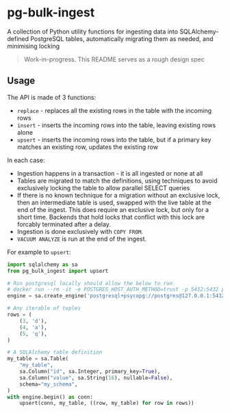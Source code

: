 # pg-bulk-ingest

A collection of Python utility functions for ingesting data into SQLAlchemy-defined PostgreSQL tables, automatically migrating them as needed, and minimising locking

> Work-in-progress. This README serves as a rough design spec


## Usage

The API is made of 3 functions:

- `replace` - replaces all the existing rows in the table with the incoming rows
- `insert` - inserts the incoming rows into the table, leaving existing rows alone
- `upsert` - inserts the incoming rows into the table, but if a primary key matches an existing row, updates the existing row

In each case:

- Ingestion happens in a transaction - it is all ingested or none at all
- Tables are migrated to match the definitions, using techniques to avoid exclusively locking the table to allow parallel SELECT queries
- If there is no known technique for a migration without an exclusive lock, then an intermediate table is used, swapped with the live table at the end of the ingest. This does require an exclusive lock, but only for a short time. Backends that hold locks that conflict with this lock are forcably terminated after a delay.
- Ingestion is done exclusively with `COPY FROM`.
- `VACUUM ANALYZE` is run at the end of the ingest.

For example to `upsert`:

```python
import sqlalchemy as sa
from pg_bulk_ingest import upsert

# Run postgresql locally should allow the below to run
# docker run --rm -it -e POSTGRES_HOST_AUTH_METHOD=trust -p 5432:5432 postgres
engine = sa.create_engine('postgresql+psycopg://postgres@127.0.0.1:5432/')

# Any iterable of tuples
rows = (
    (3, 'd'),
    (4, 'a'),
    (5, 'q'),
)

# A SQLAlchemy table definition
my_table = sa.Table(
    "my_table",
    sa.Column("id", sa.Integer, primary_key=True),
    sa.Column("value", sa.String(16), nullable=False),
    schema="my_schema",
)
with engine.begin() as conn:
    upsert(conn, my_table, ((row, my_table) for row in rows))
```
